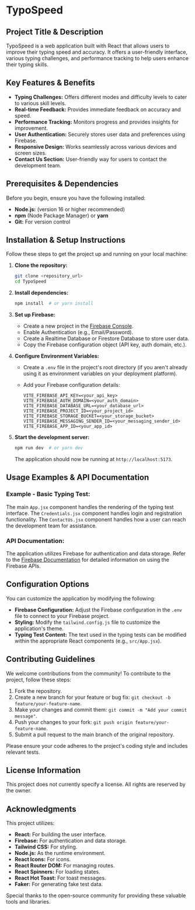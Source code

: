 # TypoSpeed

## Project Title & Description

TypoSpeed is a web application built with React that allows users to improve their typing speed and accuracy. It offers a user-friendly interface, various typing challenges, and performance tracking to help users enhance their typing skills.

## Key Features & Benefits

*   **Typing Challenges:** Offers different modes and difficulty levels to cater to various skill levels.
*   **Real-time Feedback:** Provides immediate feedback on accuracy and speed.
*   **Performance Tracking:** Monitors progress and provides insights for improvement.
*   **User Authentication:** Securely stores user data and preferences using Firebase.
*   **Responsive Design:** Works seamlessly across various devices and screen sizes.
*   **Contact Us Section:** User-friendly way for users to contact the development team.

## Prerequisites & Dependencies

Before you begin, ensure you have the following installed:

*   **Node.js:** (version 16 or higher recommended)
*   **npm** (Node Package Manager) or **yarn**
*   **Git:** For version control

## Installation & Setup Instructions

Follow these steps to get the project up and running on your local machine:

1.  **Clone the repository:**

    ```bash
    git clone <repository_url>
    cd TypoSpeed
    ```

2.  **Install dependencies:**

    ```bash
    npm install  # or yarn install
    ```

3.  **Set up Firebase:**

    *   Create a new project in the [Firebase Console](https://console.firebase.google.com/).
    *   Enable Authentication (e.g., Email/Password).
    *   Create a Realtime Database or Firestore Database to store user data.
    *   Copy the Firebase configuration object (API key, auth domain, etc.).

4.  **Configure Environment Variables:**

    *   Create a `.env` file in the project's root directory (if you aren't already using it as environment variables on your deployment platform).
    *   Add your Firebase configuration details:

        ```
        VITE_FIREBASE_API_KEY=<your_api_key>
        VITE_FIREBASE_AUTH_DOMAIN=<your_auth_domain>
        VITE_FIREBASE_DATABASE_URL=<your_database_url>
        VITE_FIREBASE_PROJECT_ID=<your_project_id>
        VITE_FIREBASE_STORAGE_BUCKET=<your_storage_bucket>
        VITE_FIREBASE_MESSAGING_SENDER_ID=<your_messaging_sender_id>
        VITE_FIREBASE_APP_ID=<your_app_id>
        ```

5.  **Start the development server:**

    ```bash
    npm run dev  # or yarn dev
    ```

    The application should now be running at `http://localhost:5173`.

## Usage Examples & API Documentation

### Example - Basic Typing Test:

The main `App.jsx` component handles the rendering of the typing test interface.  The `Credentials.jsx` component handles login and registration functionality. The `ContactUs.jsx` component handles how a user can reach the development team for assistance.

### API Documentation:

The application utilizes Firebase for authentication and data storage. Refer to the [Firebase Documentation](https://firebase.google.com/docs) for detailed information on using the Firebase APIs.

## Configuration Options

You can customize the application by modifying the following:

*   **Firebase Configuration:** Adjust the Firebase configuration in the `.env` file to connect to your Firebase project.
*   **Styling:** Modify the `tailwind.config.js` file to customize the application's theme.
*   **Typing Test Content:**  The text used in the typing tests can be modified within the appropriate React components (e.g., `src/App.jsx`).

## Contributing Guidelines

We welcome contributions from the community! To contribute to the project, follow these steps:

1.  Fork the repository.
2.  Create a new branch for your feature or bug fix: `git checkout -b feature/your-feature-name`.
3.  Make your changes and commit them: `git commit -m "Add your commit message"`.
4.  Push your changes to your fork: `git push origin feature/your-feature-name`.
5.  Submit a pull request to the main branch of the original repository.

Please ensure your code adheres to the project's coding style and includes relevant tests.

## License Information

This project does not currently specify a license. All rights are reserved by the owner.

## Acknowledgments

This project utilizes:

*   **React:** For building the user interface.
*   **Firebase:** For authentication and data storage.
*   **Tailwind CSS:** For styling.
*   **Node.js:** As the runtime environment.
*   **React Icons:** For icons.
*   **React Router DOM:** For managing routes.
*   **React Spinners:** For loading states.
*   **React Hot Toast:** For toast messages.
*   **Faker:** For generating fake test data.

Special thanks to the open-source community for providing these valuable tools and libraries.
